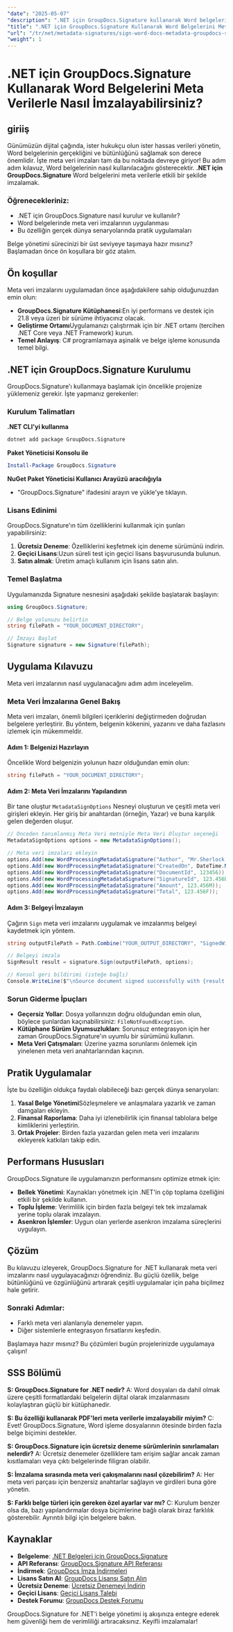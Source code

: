 ```yaml
---
"date": "2025-05-07"
"description": ".NET için GroupDocs.Signature kullanarak Word belgelerini meta verilerle nasıl imzalayacağınızı öğrenin. Belgelerin gerçekliğini ve bütünlüğünü sağlamak için bu adım adım kılavuzu izleyin."
"title": ".NET için GroupDocs.Signature Kullanarak Word Belgelerini Meta Verilerle Nasıl İmzalarsınız? | Adım Adım Kılavuz"
"url": "/tr/net/metadata-signatures/sign-word-docs-metadata-groupdocs-signature-net/"
"weight": 1
---
```


# .NET için GroupDocs.Signature Kullanarak Word Belgelerini Meta Verilerle Nasıl İmzalayabilirsiniz?

## giriiş

Günümüzün dijital çağında, ister hukukçu olun ister hassas verileri yönetin, Word belgelerinin gerçekliğini ve bütünlüğünü sağlamak son derece önemlidir. İşte meta veri imzaları tam da bu noktada devreye giriyor! Bu adım adım kılavuz, Word belgelerinin nasıl kullanılacağını gösterecektir. **.NET için GroupDocs.Signature** Word belgelerini meta verilerle etkili bir şekilde imzalamak.

### Öğrenecekleriniz:
- .NET için GroupDocs.Signature nasıl kurulur ve kullanılır?
- Word belgelerinde meta veri imzalarının uygulanması
- Bu özelliğin gerçek dünya senaryolarında pratik uygulamaları

Belge yönetimi sürecinizi bir üst seviyeye taşımaya hazır mısınız? Başlamadan önce ön koşullara bir göz atalım.

## Ön koşullar

Meta veri imzalarını uygulamadan önce aşağıdakilere sahip olduğunuzdan emin olun:

- **GroupDocs.Signature Kütüphanesi**:En iyi performans ve destek için 21.8 veya üzeri bir sürüme ihtiyacınız olacak.
- **Geliştirme Ortamı**Uygulamanızı çalıştırmak için bir .NET ortamı (tercihen .NET Core veya .NET Framework) kurun.
- **Temel Anlayış**: C# programlamaya aşinalık ve belge işleme konusunda temel bilgi.

## .NET için GroupDocs.Signature Kurulumu

GroupDocs.Signature'ı kullanmaya başlamak için öncelikle projenize yüklemeniz gerekir. İşte yapmanız gerekenler:

### Kurulum Talimatları

**.NET CLI'yi kullanma**
```bash
dotnet add package GroupDocs.Signature
```

**Paket Yöneticisi Konsolu ile**
```powershell
Install-Package GroupDocs.Signature
```

**NuGet Paket Yöneticisi Kullanıcı Arayüzü aracılığıyla**
- "GroupDocs.Signature" ifadesini arayın ve yükle'ye tıklayın.

### Lisans Edinimi

GroupDocs.Signature'ın tüm özelliklerini kullanmak için şunları yapabilirsiniz:
1. **Ücretsiz Deneme**: Özelliklerini keşfetmek için deneme sürümünü indirin.
2. **Geçici Lisans**:Uzun süreli test için geçici lisans başvurusunda bulunun.
3. **Satın almak**: Üretim amaçlı kullanım için lisans satın alın.

### Temel Başlatma

Uygulamanızda Signature nesnesini aşağıdaki şekilde başlatarak başlayın:
```csharp
using GroupDocs.Signature;

// Belge yolunuzu belirtin
string filePath = "YOUR_DOCUMENT_DIRECTORY";

// İmzayı Başlat
Signature signature = new Signature(filePath);
```

## Uygulama Kılavuzu

Meta veri imzalarının nasıl uygulanacağını adım adım inceleyelim.

### Meta Veri İmzalarına Genel Bakış

Meta veri imzaları, önemli bilgileri içeriklerini değiştirmeden doğrudan belgelere yerleştirir. Bu yöntem, belgenin kökenini, yazarını ve daha fazlasını izlemek için mükemmeldir.

#### Adım 1: Belgenizi Hazırlayın

Öncelikle Word belgenizin yolunun hazır olduğundan emin olun:
```csharp
string filePath = "YOUR_DOCUMENT_DIRECTORY";
```

#### Adım 2: Meta Veri İmzalarını Yapılandırın

Bir tane oluştur `MetadataSignOptions` Nesneyi oluşturun ve çeşitli meta veri girişleri ekleyin. Her giriş bir anahtardan (örneğin, Yazar) ve buna karşılık gelen değerden oluşur.

```csharp
// Önceden tanımlanmış Meta Veri metniyle Meta Veri Oluştur seçeneği
MetadataSignOptions options = new MetadataSignOptions();

// Meta veri imzaları ekleyin
options.Add(new WordProcessingMetadataSignature("Author", "Mr.Sherlock Holmes"));
options.Add(new WordProcessingMetadataSignature("CreatedOn", DateTime.Now));
options.Add(new WordProcessingMetadataSignature("DocumentId", 123456));
options.Add(new WordProcessingMetadataSignature("SignatureId", 123.456D));
options.Add(new WordProcessingMetadataSignature("Amount", 123.456M));
options.Add(new WordProcessingMetadataSignature("Total", 123.456F));
```

#### Adım 3: Belgeyi İmzalayın

Çağırın `Sign` meta veri imzalarını uygulamak ve imzalanmış belgeyi kaydetmek için yöntem.

```csharp
string outputFilePath = Path.Combine("YOUR_OUTPUT_DIRECTORY", "SignedWithMetadata.docx");

// Belgeyi imzala
SignResult result = signature.Sign(outputFilePath, options);

// Konsol geri bildirimi (isteğe bağlı)
Console.WriteLine($"\nSource document signed successfully with {result.Succeeded.Count} signature(s).\nFile saved at {outputFilePath}.");
```

### Sorun Giderme İpuçları

- **Geçersiz Yollar**: Dosya yollarınızın doğru olduğundan emin olun, böylece şunlardan kaçınabilirsiniz: `FileNotFoundException`.
- **Kütüphane Sürüm Uyumsuzlukları**: Sorunsuz entegrasyon için her zaman GroupDocs.Signature'ın uyumlu bir sürümünü kullanın.
- **Meta Veri Çatışmaları**: Üzerine yazma sorunlarını önlemek için yinelenen meta veri anahtarlarından kaçının.

## Pratik Uygulamalar

İşte bu özelliğin oldukça faydalı olabileceği bazı gerçek dünya senaryoları:

1. **Yasal Belge Yönetimi**Sözleşmelere ve anlaşmalara yazarlık ve zaman damgaları ekleyin.
2. **Finansal Raporlama**: Daha iyi izlenebilirlik için finansal tablolara belge kimliklerini yerleştirin.
3. **Ortak Projeler**: Birden fazla yazardan gelen meta veri imzalarını ekleyerek katkıları takip edin.

## Performans Hususları

GroupDocs.Signature ile uygulamanızın performansını optimize etmek için:

- **Bellek Yönetimi**: Kaynakları yönetmek için .NET'in çöp toplama özelliğini etkili bir şekilde kullanın.
- **Toplu İşleme**: Verimlilik için birden fazla belgeyi tek tek imzalamak yerine toplu olarak imzalayın.
- **Asenkron İşlemler**: Uygun olan yerlerde asenkron imzalama süreçlerini uygulayın.

## Çözüm

Bu kılavuzu izleyerek, GroupDocs.Signature for .NET kullanarak meta veri imzalarını nasıl uygulayacağınızı öğrendiniz. Bu güçlü özellik, belge bütünlüğünü ve özgünlüğünü artırarak çeşitli uygulamalar için paha biçilmez hale getirir.

### Sonraki Adımlar:
- Farklı meta veri alanlarıyla denemeler yapın.
- Diğer sistemlerle entegrasyon fırsatlarını keşfedin.

Başlamaya hazır mısınız? Bu çözümleri bugün projelerinizde uygulamaya çalışın!

## SSS Bölümü

**S: GroupDocs.Signature for .NET nedir?**
A: Word dosyaları da dahil olmak üzere çeşitli formatlardaki belgelerin dijital olarak imzalanmasını kolaylaştıran güçlü bir kütüphanedir.

**S: Bu özelliği kullanarak PDF'leri meta verilerle imzalayabilir miyim?**
C: Evet! GroupDocs.Signature, Word işleme dosyalarının ötesinde birden fazla belge biçimini destekler.

**S: GroupDocs.Signature için ücretsiz deneme sürümlerinin sınırlamaları nelerdir?**
A: Ücretsiz denemeler özelliklere tam erişim sağlar ancak zaman kısıtlamaları veya çıktı belgelerinde filigran olabilir.

**S: İmzalama sırasında meta veri çakışmalarını nasıl çözebilirim?**
A: Her meta veri parçası için benzersiz anahtarlar sağlayın ve girdileri buna göre yönetin.

**S: Farklı belge türleri için gereken özel ayarlar var mı?**
C: Kurulum benzer olsa da, bazı yapılandırmalar dosya biçimlerine bağlı olarak biraz farklılık gösterebilir. Ayrıntılı bilgi için belgelere bakın.

## Kaynaklar

- **Belgeleme**: [.NET Belgeleri için GroupDocs.Signature](https://docs.groupdocs.com/signature/net/)
- **API Referansı**: [GroupDocs.Signature API Referansı](https://reference.groupdocs.com/signature/net/)
- **İndirmek**: [GroupDocs İmza İndirmeleri](https://releases.groupdocs.com/signature/net/)
- **Lisans Satın Al**: [GroupDocs Lisansı Satın Alın](https://purchase.groupdocs.com/buy)
- **Ücretsiz Deneme**: [Ücretsiz Denemeyi İndirin](https://releases.groupdocs.com/signature/net/)
- **Geçici Lisans**: [Geçici Lisans Talebi](https://purchase.groupdocs.com/temporary-license/)
- **Destek Forumu**: [GroupDocs Destek Forumu](https://forum.groupdocs.com/c/signature/)

GroupDocs.Signature for .NET'i belge yönetimi iş akışınıza entegre ederek hem güvenliği hem de verimliliği artıracaksınız. Keyifli imzalamalar!